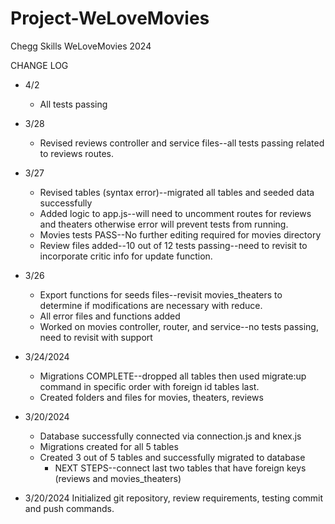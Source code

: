 # Project-WeLoveMovies
Chegg Skills WeLoveMovies 2024


CHANGE LOG

- 4/2
    - All tests passing

- 3/28
    - Revised reviews controller and service files--all tests passing related to reviews routes. 

- 3/27
    - Revised tables (syntax error)--migrated all tables and seeded data successfully
    - Added logic to app.js--will need to uncomment routes for reviews and theaters otherwise error will prevent tests from running.
    - Movies tests PASS--No further editing required for movies directory 
    - Review files added--10 out of 12 tests passing--need to revisit to incorporate critic info for update function.

- 3/26 
    - Export functions for seeds files--revisit movies_theaters to determine if modifications are necessary with reduce.
    - All error files and functions added
    - Worked on movies controller, router, and service--no tests passing, need to revisit with support

- 3/24/2024
    - Migrations COMPLETE--dropped all tables then used migrate:up command in specific order with foreign id tables last.
    - Created folders and files for movies, theaters, reviews

- 3/20/2024 
    - Database successfully connected via connection.js and knex.js
    - Migrations created for all 5 tables
    - Created 3 out of 5 tables and successfully migrated to database
        - NEXT STEPS--connect last two tables that have foreign keys (reviews and movies_theaters)

- 3/20/2024 Initialized git repository, review requirements, testing commit and push commands. 
